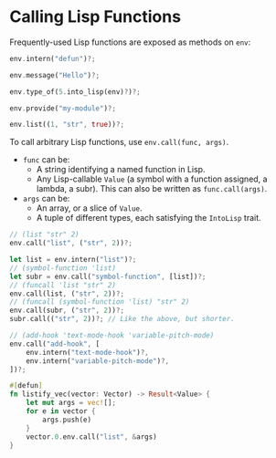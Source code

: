 # Calling Lisp Functions

Frequently-used Lisp functions are exposed as methods on `env`:

```rust
env.intern("defun")?;

env.message("Hello")?;

env.type_of(5.into_lisp(env)?)?;

env.provide("my-module")?;

env.list((1, "str", true))?;
```

To call arbitrary Lisp functions, use `env.call(func, args)`.
- `func` can be:
  + A string identifying a named function in Lisp.
  + Any Lisp-callable `Value` (a symbol with a function assigned, a lambda, a subr). This can also be written as `func.call(args)`.
- `args` can be:
  + An array, or a slice of `Value`.
  + A tuple of different types, each satisfying the `IntoLisp` trait.

```rust
// (list "str" 2)
env.call("list", ("str", 2))?;
```

```rust
let list = env.intern("list")?;
// (symbol-function 'list)
let subr = env.call("symbol-function", [list])?;
// (funcall 'list "str" 2)
env.call(list, ("str", 2))?;
// (funcall (symbol-function 'list) "str" 2)
env.call(subr, ("str", 2))?;
subr.call(("str", 2))?; // Like the above, but shorter.
```

```rust
// (add-hook 'text-mode-hook 'variable-pitch-mode)
env.call("add-hook", [
    env.intern("text-mode-hook")?,
    env.intern("variable-pitch-mode")?,
])?;
```

```rust
#[defun]
fn listify_vec(vector: Vector) -> Result<Value> {
    let mut args = vec![];
    for e in vector {
        args.push(e)
    }
    vector.0.env.call("list", &args)
}
```
